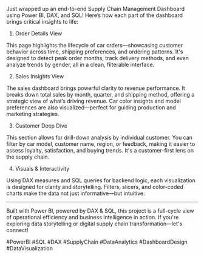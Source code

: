 Just wrapped up an end-to-end Supply Chain Management Dashboard using Power BI, DAX, and SQL!
Here’s how each part of the dashboard brings critical insights to life:

1. Order Details View

This page highlights the lifecycle of car orders—showcasing customer behavior across time, shipping preferences, and ordering patterns. It's designed to detect peak order months, track delivery methods, and even analyze trends by gender, all in a clean, filterable interface.

2. Sales Insights View

The sales dashboard brings powerful clarity to revenue performance. It breaks down total sales by month, quarter, and shipping method, offering a strategic view of what’s driving revenue. Car color insights and model preferences are also visualized—perfect for guiding production and marketing strategies.

3. Customer Deep Dive

This section allows for drill-down analysis by individual customer. You can filter by car model, customer name, region, or feedback, making it easier to assess loyalty, satisfaction, and buying trends. It's a customer-first lens on the supply chain.

4. Visuals & Interactivity

Using DAX measures and SQL queries for backend logic, each visualization is designed for clarity and storytelling. Filters, slicers, and color-coded charts make the data not just informative—but intuitive.


---

Built with Power BI, powered by DAX & SQL, this project is a full-cycle view of operational efficiency and business intelligence in action.
If you're exploring data storytelling or digital supply chain transformation—let's connect!

#PowerBI #SQL #DAX #SupplyChain #DataAnalytics #DashboardDesign #DataVisualization
